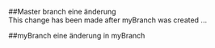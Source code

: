 ##Master branch
eine änderung  
This change has been made after myBranch was created ...



##myBranch
eine änderung in myBranch